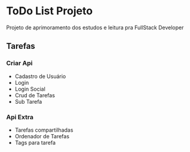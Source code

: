 # ToDo List Projeto
Projeto de aprimoramento dos estudos e leitura pra FullStack Developer

## Tarefas

### Criar Api
- Cadastro de Usuário
- Login
- Login Social
- Crud de Tarefas
- Sub Tarefa

### Api Extra
- Tarefas compartilhadas
- Ordenador de Tarefas
- Tags para tarefa
